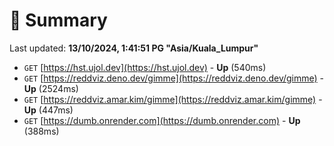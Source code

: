 # 📖 Summary
Last updated: **13/10/2024, 1:41:51 PG "Asia/Kuala_Lumpur"**

- `GET` [https://hst.ujol.dev](https://hst.ujol.dev) - **Up** (540ms)
- `GET` [https://reddviz.deno.dev/gimme](https://reddviz.deno.dev/gimme) - **Up** (2524ms)
- `GET` [https://reddviz.amar.kim/gimme](https://reddviz.amar.kim/gimme) - **Up** (447ms)
- `GET` [https://dumb.onrender.com](https://dumb.onrender.com) - **Up** (388ms)
